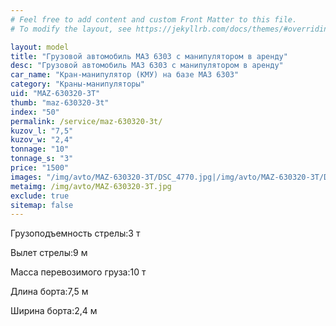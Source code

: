 ```yaml
---
# Feel free to add content and custom Front Matter to this file.
# To modify the layout, see https://jekyllrb.com/docs/themes/#overriding-theme-defaults

layout: model
title: "Грузовой автомобиль МАЗ 6303 с манипулятором в аренду"
desc: "Грузовой автомобиль МАЗ 6303 с манипулятором в аренду"
car_name: "Кран-манипулятор (КМУ) на базе МАЗ 6303"
category: "Краны-манипуляторы"
uid: "MAZ-630320-3T"
thumb: "maz-630320-3t"
index: "50"
permalink: /service/maz-630320-3t/
kuzov_l: "7,5"
kuzov_w: "2,4"
tonnage: "10"
tonnage_s: "3"
price: "1500"
images: "/img/avto/MAZ-630320-3T/DSC_4770.jpg|/img/avto/MAZ-630320-3T/DSC_4772.jpg|/img/avto/MAZ-630320-3T/DSC_4780.jpg"
metaimg: /img/avto/MAZ-630320-3T.jpg
exclude: true
sitemap: false
---
```


<span>Грузоподъемность стрелы:</span><span>3 т</span>

<span>Вылет стрелы:</span><span>9 м</span>

<span>Масса перевозимого груза:</span><span>10 т</span>

<span>Длина борта:</span><span>7,5 м</span>

<span>Ширина борта:</span><span>2,4 м</span>
